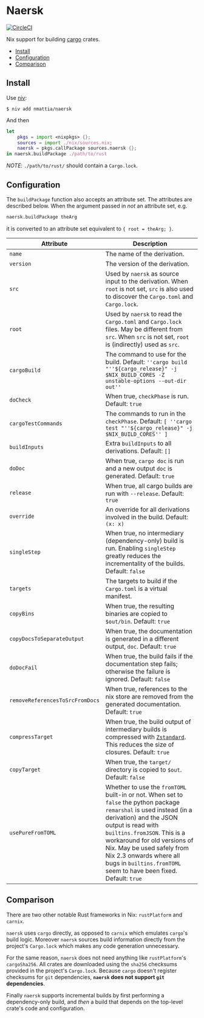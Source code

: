# Naersk

[![CircleCI](https://circleci.com/gh/nmattia/naersk.svg?style=svg)](https://circleci.com/gh/nmattia/naersk)

Nix support for building [cargo] crates.

* [Install](#install)
* [Configuration](#configuration)
* [Comparison](#install)

## Install

Use [niv]:

``` shell
$ niv add nmattia/naersk
```

And then

``` nix
let
    pkgs = import <nixpkgs> {};
    sources = import ./nix/sources.nix;
    naersk = pkgs.callPackage sources.naersk {};
in naersk.buildPackage ./path/to/rust
```

_NOTE_: `./path/to/rust/` should contain a `Cargo.lock`.

## Configuration

The `buildPackage` function also accepts an attribute set. The attributes are
described below. When the argument passed in _not_ an attribute set, e.g.

``` nix
naersk.buildPackage theArg
```

it is converted to an attribute set equivalent to `{ root = theArg; }`.

| Attribute | Description |
| - | - |
| `name` | The name of the derivation. |
| `version` | The version of the derivation. |
| `src` | Used by `naersk` as source input to the derivation. When `root` is not set, `src` is also used to discover the `Cargo.toml` and `Cargo.lock`. |
| `root` | Used by `naersk` to read the `Cargo.toml` and `Cargo.lock` files. May be different from `src`. When `src` is not set, `root` is (indirectly) used as `src`. |
| `cargoBuild` | The command to use for the build. Default: `''cargo build "''${cargo_release}" -j $NIX_BUILD_CORES -Z unstable-options --out-dir out''` |
| `doCheck` | When true, `checkPhase` is run. Default: `true` |
| `cargoTestCommands` | The commands to run in the `checkPhase`. Default: `[ ''cargo test "''${cargo_release}" -j $NIX_BUILD_CORES'' ]` |
| `buildInputs` | Extra `buildInputs` to all derivations. Default: `[]` |
| `doDoc` | When true, `cargo doc` is run and a new output `doc` is generated. Default: `true` |
| `release` | When true, all cargo builds are run with `--release`. Default: `true` |
| `override` | An override for all derivations involved in the build. Default: `(x: x)` |
| `singleStep` | When true, no intermediary (dependency-only) build is run. Enabling `singleStep` greatly reduces the incrementality of the builds. Default: `false` |
| `targets` | The targets to build if the `Cargo.toml` is a virtual manifest. |
| `copyBins` | When true, the resulting binaries are copied to `$out/bin`. Default: `true` |
| `copyDocsToSeparateOutput` | When true, the documentation is generated in a different output, `doc`. Default: `true` |
| `doDocFail` | When true, the build fails if the documentation step fails; otherwise the failure is ignored. Default: `false` |
| `removeReferencesToSrcFromDocs` | When true, references to the nix store are removed from the generated documentation. Default: `true` |
| `compressTarget` | When true, the build output of intermediary builds is compressed with [`Zstandard`](https://facebook.github.io/zstd/). This reduces the size of closures. Default: `true` |
| `copyTarget` | When true, the `target/` directory is copied to `$out`. Default: `false` |
| `usePureFromTOML` | Whether to use the `fromTOML` built-in or not. When set to `false` the python package `remarshal` is used instead (in a derivation) and the JSON output is read with `builtins.fromJSON`. This is a workaround for old versions of Nix. May be used safely from Nix 2.3 onwards where all bugs in `builtins.fromTOML` seem to have been fixed. Default: `true` |

## Comparison

There are two other notable Rust frameworks in Nix: `rustPlatform` and
`carnix`.

`naersk` uses `cargo` directly, as opposed to `carnix` which emulates `cargo`'s
build logic. Moreover `naersk` sources build information directly from the
project's `Cargo.lock` which makes any code generation unnecessary.

For the same reason, `naersk` does not need anything like `rustPlatform`'s
`cargoSha256`. All crates are downloaded using the `sha256` checksums provided
in the project's `Cargo.lock`. Because `cargo` doesn't register checksums for
`git` dependencies, **`naersk` does not support `git` dependencies**.

Finally `naersk` supports incremental builds by first performing a
dependency-only build, and _then_ a build that depends on the top-level crate's
code and configuration.

[cargo]: https://crates.io/
[niv]: https://github.com/nmattia/niv
